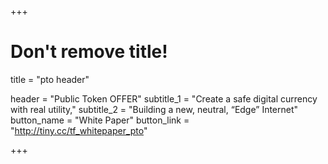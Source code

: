 +++
# Don't remove title!
title = "pto header"

header = "Public Token OFFER"
subtitle_1 = "Create a safe digital currency with real utility,"
subtitle_2 = "Building a new, neutral, “Edge” Internet"
button_name = "White Paper"
button_link = "http://tiny.cc/tf_whitepaper_pto"

+++
